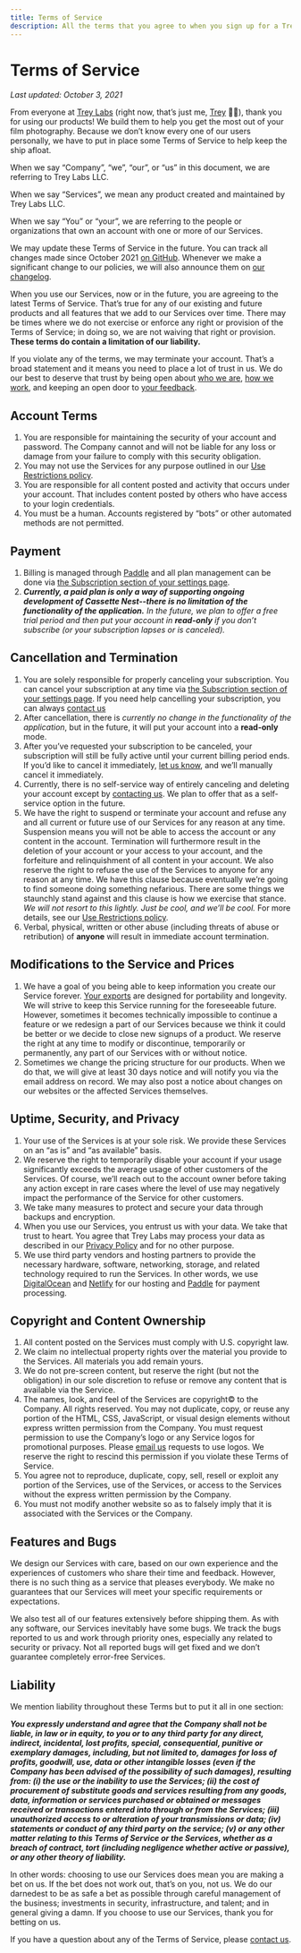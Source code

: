 ```yaml
---
title: Terms of Service
description: All the terms that you agree to when you sign up for a Trey Labs product.
---
```


# Terms of Service

_Last updated: October 3, 2021_

From everyone at [Trey Labs](https://treylabs.com) (right now, that’s just me, [Trey](https://treypiepmeier.com) 👋🏻), thank you for using our products! We build them to help you get the most out of your film photography. Because we don’t know every one of our users personally, we have to put in place some Terms of Service to help keep the ship afloat.

When we say “Company”, “we”, “our”, or “us” in this document, we are referring to Trey Labs LLC.

When we say “Services”, we mean any product created and maintained by Trey Labs LLC.

When we say “You” or “your”, we are referring to the people or organizations that own an account with one or more of our Services.

We may update these Terms of Service in the future. You can track all changes made since October 2021 [on GitHub](https://github.com/trey/cn-policies/commits/main).  Whenever we make a significant change to our policies, we will also announce them on [our changelog](https://cassettenest.com/changelog/).

When you use our Services, now or in the future, you are agreeing to the latest Terms of Service. That’s true for any of our existing and future products and all features that we add to our Services over time. There may be times where we do not exercise or enforce any right or provision of the Terms of Service; in doing so, we are not waiving that right or provision. **These terms do contain a limitation of our liability.**

If you violate any of the terms, we may terminate your account. That’s a broad statement and it means you need to place a lot of trust in us. We do our best to deserve that trust by being open about [who we are](https://treylabs.com), [how we work](https://treypiepmeier.com/words/tag/cassettenest/), and keeping an open door to [your feedback][feedback].

## Account Terms

1. You are responsible for maintaining the security of your account and password. The Company cannot and will not be liable for any loss or damage from your failure to comply with this security obligation.
2. You may not use the Services for any purpose outlined in our [Use Restrictions policy](/policies/abuse/).
3. You are responsible for all content posted and activity that occurs under your account. That includes content posted by others who have access to your login credentials.
4. You must be a human. Accounts registered by “bots” or other automated methods are not permitted.

## Payment

1. Billing is managed through [Paddle](https://paddle.com) and all plan management can be done via [the Subscription section of your settings page](https://app.cassettenest.com/settings/#subscription).
2. _**Currently, a paid plan is only a way of supporting ongoing development of Cassette Nest--there is no limitation of the functionality of the application.** In the future, we plan to offer a free trial period and then put your account in **read-only** if you don’t subscribe (or your subscription lapses or is canceled)._

## Cancellation and Termination

1. You are solely responsible for properly canceling your subscription. You can cancel your subscription at any time via [the Subscription section of your settings page](https://app.cassettenest.com/settings/#subscription). If you need help cancelling your subscription, you can always [contact us][feedback]
2. After cancellation, there is _currently no change in the functionality of the application_, but in the future, it will put your account into a **read-only** mode.
3. After you’ve requested your subscription to be canceled, your subscription will still be fully active until your current billing period ends. If you’d like to cancel it immediately, [let us know][feedback], and we’ll manually cancel it immediately.
4. Currently, there is no self-service way of entirely canceling and deleting your account except by [contacting us][feedback]. We plan to offer that as a self-service option in the future.
5. We have the right to suspend or terminate your account and refuse any and all current or future use of our Services for any reason at any time. Suspension means you will not be able to access the account or any content in the account. Termination will furthermore result in the deletion of your account or your access to your account, and the forfeiture and relinquishment of all content in your account. We also reserve the right to refuse the use of the Services to anyone for any reason at any time. We have this clause because eventually we’re going to find someone doing something nefarious. There are some things we staunchly stand against and this clause is how we exercise that stance. _We will not resort to this lightly. Just be cool, and we’ll be cool._ For more details, see our [Use Restrictions policy](/policies/abuse/).
6. Verbal, physical, written or other abuse (including threats of abuse or retribution) of **anyone** will result in immediate account termination.

## Modifications to the Service and Prices

1. We have a goal of you being able to keep information you create our Service forever. [Your exports](https://app.cassettenest.com/settings/#export) are designed for portability and longevity. We will strive to keep this Service running for the foreseeable future. However, sometimes it becomes technically impossible to continue a feature or we redesign a part of our Services because we think it could be better or we decide to close new signups of a product. We reserve the right at any time to modify or discontinue, temporarily or permanently, any part of our Services with or without notice.
2. Sometimes we change the pricing structure for our products. When we do that, we will give at least 30 days notice and will notify you via the email address on record. We may also post a notice about changes on our websites or the affected Services themselves.

## Uptime, Security, and Privacy

1. Your use of the Services is at your sole risk. We provide these Services on an “as is” and “as available” basis.
2. We reserve the right to temporarily disable your account if your usage significantly exceeds the average usage of other customers of the Services. Of course, we’ll reach out to the account owner before taking any action except in rare cases where the level of use may negatively impact the performance of the Service for other customers.
3. We take many measures to protect and secure your data through backups and encryption.
4. When you use our Services, you entrust us with your data. We take that trust to heart. You agree that Trey Labs may process your data as described in our [Privacy Policy](/policies/privacy/) and for no other purpose.
5. We use third party vendors and hosting partners to provide the necessary hardware, software, networking, storage, and related technology required to run the Services. In other words, we use [DigitalOcean](https://www.digitalocean.com) and [Netlify](https://www.netlify.com) for our hosting and [Paddle](https://paddle.com) for payment processing.

## Copyright and Content Ownership

1. All content posted on the Services must comply with U.S. copyright law.
2. We claim no intellectual property rights over the material you provide to the Services. All materials you add remain yours.
3. We do not pre-screen content, but reserve the right (but not the obligation) in our sole discretion to refuse or remove any content that is available via the Service.
4. The names, look, and feel of the Services are copyright© to the Company. All rights reserved. You may not duplicate, copy, or reuse any portion of the HTML, CSS, JavaScript, or visual design elements without express written permission from the Company. You must request permission to use the Company’s logo or any Service logos for promotional purposes. Please [email us](mailto:boss@treylabs.com) requests to use logos. We reserve the right to rescind this permission if you violate these Terms of Service.
5. You agree not to reproduce, duplicate, copy, sell, resell or exploit any portion of the Services, use of the Services, or access to the Services without the express written permission by the Company.
6. You must not modify another website so as to falsely imply that it is associated with the Services or the Company.

## Features and Bugs

We design our Services with care, based on our own experience and the experiences of customers who share their time and feedback. However, there is no such thing as a service that pleases everybody. We make no guarantees that our Services will meet your specific requirements or expectations.

We also test all of our features extensively before shipping them. As with any software, our Services inevitably have some bugs. We track the bugs reported to us and work through priority ones, especially any related to security or privacy. Not all reported bugs will get fixed and we don’t guarantee completely error-free Services.

## Liability

We mention liability throughout these Terms but to put it all in one section:

***You expressly understand and agree that the Company shall not be liable, in law or in equity, to you or to any third party for any direct, indirect, incidental, lost profits, special, consequential, punitive or exemplary damages, including, but not limited to, damages for loss of profits, goodwill, use, data or other intangible losses (even if the Company has been advised of the possibility of such damages), resulting from: (i) the use or the inability to use the Services; (ii) the cost of procurement of substitute goods and services resulting from any goods, data, information or services purchased or obtained or messages received or transactions entered into through or from the Services; (iii) unauthorized access to or alteration of your transmissions or data; (iv) statements or conduct of any third party on the service; (v) or any other matter relating to this Terms of Service or the Services, whether as a breach of contract, tort (including negligence whether active or passive), or any other theory of liability.***

In other words: choosing to use our Services does mean you are making a bet on us. If the bet does not work out, that’s on you, not us. We do our darnedest to be as safe a bet as possible through careful management of the business; investments in security, infrastructure, and talent; and in general giving a damn. If you choose to use our Services, thank you for betting on us.

If you have a question about any of the Terms of Service, please [contact us][feedback].


[feedback]: /feedback/
